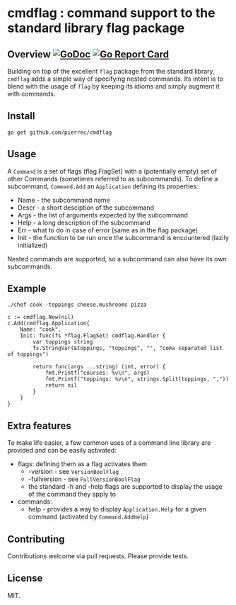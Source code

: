 # cmdflag : command support to the standard library flag package

## Overview [![GoDoc](https://godoc.org/github.com/pierrec/cmdflag?status.svg)](https://godoc.org/github.com/pierrec/cmdflag) [![Go Report Card](https://goreportcard.com/badge/github.com/pierrec/cmdflag)](https://goreportcard.com/report/github.com/pierrec/cmdflag)

Building on top of the excellent `flag`  package from the standard library, `cmdflag` adds a simple way of specifying nested commands. Its intent is to blend with the usage of `flag` by keeping its idioms and simply augment it with commands.

## Install

```
go get github.com/pierrec/cmdflag
```

## Usage

A `Command` is a set of flags (flag.FlagSet) with a (potentially empty) set of other Commands 
(sometimes referred to as subcommands). To define a subcommand, `Command.Add` an `Application` 
defining its properties:
  - Name - the subcommand name
  - Descr - a short desciption of the subcommand
  - Args - the list of arguments expected by the subcommand
  - Help - a long description of the subcommand
  - Err - what to do in case of error (same as in the flag package)
  - Init - the function to be run once the subcommand is encountered (lazily initialized)
  
Nested commands are supported, so a subcommand can also have its own subcommands.

## Example

```
./chef cook -toppings cheese,mushrooms pizza

c := cmdflag.New(nil)
c.Add(cmdflag.Application{
    Name: "cook",
    Init: func(fs *flag.FlagSet) cmdflag.Handler {
        var toppings string
        fs.StringVar(&toppings, "toppings", "", "coma separated list of toppings")
        
        return func(args ...string) (int, error) {
            fmt.Printf("courses: %v\n", args)
            fmt.Printf("toppings: %v\n", strings.Split(toppings, ","))
            return nil
        }
    }
}
```

## Extra features

To make life easier, a few common uses of a command line library are provided and can be easily activated: 
  - flags:
    defining them as a flag activates them
    - -version - see `VersionBoolFlag`
    - -fullversion - see `FullVersionBoolFlag`
    - the standard -h and -help flags are supported to display the usage of the command they apply to
  - commands:
    - help - provides a way to display `Application.Help` for a given command
      (activated by `Command.AddHelp`)

## Contributing

Contributions welcome via pull requests. Please provide tests.

## License

MIT.


